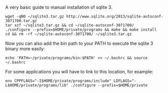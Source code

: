
A very basic guide to manual installation of sqlite 3.

~~~
wget -qNO ~/sqlite3.tar.gz http://www.sqlite.org/2013/sqlite-autoconf-3071700.tar.gz
tar xzf ~/sqlite3.tar.gz && cd ~/sqlite-autoconf-3071700/
./configure --prefix=$HOME/private/programs && make && make install
cd && rm -rf ~/sqlite-autoconf-3071700/ ~/sqlite3.tar.gz
~~~

Now you can also add the bin path to your PATH to execute the sqlite 3 binary more easily:

~~~
echo 'PATH=~/private/programs/bin:$PATH' >> ~/.bashrc && source ~/.bashrc
~~~

For some applications you will have to link to this location, for example:

~~~
env CPPFLAGS="-I$HOME/private/programs/include" LDFLAGS="-L$HOME/private/programs/lib" ./configure --prefix=$HOME/private
~~~


